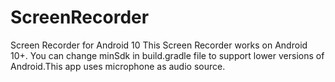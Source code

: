 # ScreenRecorder
Screen Recorder for Android 10
This Screen Recorder works on Android 10+. You can change minSdk in build.gradle file to support lower versions of Android.This app uses microphone as audio source. 
